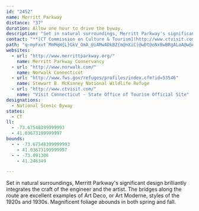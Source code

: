 ```yaml
---
id: "2452"
name: Merritt Parkway
distance: "37"
duration: Allow one hour to drive the byway.
description: "Set in natural surroundings, Merritt Parkway's significant design brilliantly integrates the craft of the engineer and the artist. The bridges along the route are excellent examples of Art Deco, or Art Moderne, styles of the 1920s and 1930s. Magnificent foliage abounds in both spring and fall."
contact: "**[CT Commission on Culture & Tourism](http://www.ctvisit.com)**  \r\n 860-256-2800  \r\n 888-CTVISIT  \r\n\r\n"
path: "q~myFxvt`MmMqH{L}GkV_OmA_@iAMwADkBZ{m@nXiC|@wDt@oNxBwBRgALaA@w@AaAQq@YwCuBwIyGiCoBgI_GoCkBiAi@qAe@eASqBUwHk@sJc@uJa@yIa@qDSmB]aCu@wAq@wAw@uEyCcJgFsAw@sBaAqBa@kFw@wCg@iBe@}D_CsF_HoPuTsUm\\_GgJ{@mCe@eCmCwRmGug@OyAWaCQcBMuA[eBYkCEqANiDd@eCd@{ApBkDbXe`@`JiKxB_Db@mAz@mDVwBJ{DUeFoPubAsAsGyEoJmO{Y]eAa@mAk@aBQ]oDgNqEkPwDiNoA{Ee@}CMgCCuBHkEf@sPDoBDsDLqEF}B@o@?cA?}BEgCKiDSmHAe@CaAEcBEgBC_AE{AGcCSkGQqFWiJKmDOyFEwAAi@GoBGmCSkBKw@Ga@UiAOk@g@uAmCwGg@sA}@yBa@kAiEeLoBgFaAcCgByD]s@a@y@k@mAm@qA}@eBw@cBaAyBcAmCe@wAeCuIy@qCaBmFuBmHYw@Me@sB}GkA{Da@qAaA}Cu@iCq@}B}@iDkAkE}@qCe@mBgL{b@aCkIw@{Cg@uBi@mBg@}B{A}Fc@eBkB_Hc@uB]yBOyAQeFy@w|@N{M|Deq@bBoZTuCLgD\\{EPqEp@oJv@eNTuHQyE]_CkFiUqNqq@yBmIcBwD}BmEqGcLaHcNmMuUoGiM{NoXeCgFuIuOiCaFiBgFmXuwAsA{HcG}Z{CiQ{B{Ki@mDaGok@y@qDm@_BwHoPwnAkjCQ[g@gAg@eAmAkC}B{EkCwFiAaCoEqJuBiGgAiF]_CgAiLQgB_@yD]uDe@gFImHFuGJaGfBypACsGQmEU_CaAkG}DuSUuAu@kEkBsKaAcFs@qDqBsKyBkLeB_J}@uE_@gBGYwC_Q_AuFgAsF}AiIgAsFqBkK]iBGYmCgOuB_LmDaRQw@{@wEy@gEo@oC}@oCo@aBa@y@uAiCiBaCeHuI_J{K{BoCiHuIgEeFcFmG}GoIaAiAgH_JsBkC_BsBk@{@y@sAy@gBu@eBm@aBcCyISu@}@yDw@aD{BmJuDyOuByIqDqSmB{KOy@kBmL}@qFmD{Rk@aDmAcHi@eCeAmDsAyC{@yA}AaBsAiAgSsMgBaA_Am@sBsA}C{DoFoHiCeDoFuG}BaC_BwAsEkDiHeFSKku@wi@aTqRsGwFwAuAo@q@cAoAk@{@i@}@g@aAs@cBeJoUgAaEc@_CuAsOc@{CuAgHmAsDmFeTc@iG?}@Cc@_Cin@UmFCy@?m@?s@B}APoDf@qI\\kFPmCXeFj@{M?_E_@eEqHi_@oAqH]gE{@cTGiBSqDe@{FUoCw@aKqBgV_Emf@wD_k@E{@?w@?y@BwAPeFh@uLHs@`AuR@W@_A?sAEsBOqAiCiOSmAOcAQsAKiAI_AKmBEuACwA?u@?W@yAD}APeEpAsXLgD\\gKHgDFwCHyED{DBmCDcI@wEEmJAmFCuF_@uQeAcYyBe]gBeSyCiUmE_Zu@iEqOiy@}DaSOo@aCmMKu@kAiGc@iCa@_Dg@oE[gHQiMIiFUyP"
websites:
  - url: "http://www.merrittparkway.org/"
    name: Merritt Parkway Conservancy
  - url: "http://www.norwalk.com/"
    name: Norwalk Connecticut
  - url: "http://www.fws.gov/refuges/profiles/index.cfm?id=53546"
    name: Stewart B. McKinney National Wildlife Refuge
  - url: "http://www.ctvisit.com/"
    name: "Visit Connecticut - State Office of Tourism Official Site"
designations:
  - National Scenic Byway
states:
  - CT
ll:
  - -73.67548399999993
  - 41.03673199999997
bounds:
  - - -73.67548399999993
    - 41.03673199999997
  - - -73.091306
    - 41.246349

---
```


Set in natural surroundings, Merritt Parkway's significant design brilliantly integrates the craft of the engineer and the artist. The bridges along the route are excellent examples of Art Deco, or Art Moderne, styles of the 1920s and 1930s. Magnificent foliage abounds in both spring and fall.
